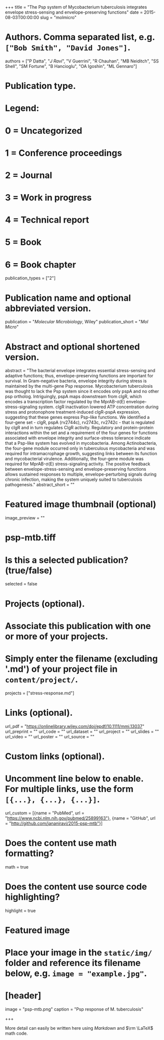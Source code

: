 +++
title = "The Psp system of Mycobacterium tuberculosis integrates envelope stress-sensing and envelope-preserving functions"
date = 2015-08-03T00:00:00
slug = "molmicro"
# Authors. Comma separated list, e.g. `["Bob Smith", "David Jones"]`.
authors = ["P Datta", "*J Ravi*", "V Guerrini", "R Chauhan", "MB Neiditch", "SS Shell", "SM Fortune", "B Hancioglu", "OA Igoshin", "ML Gennaro"]

# Publication type.
# Legend:
# 0 = Uncategorized
# 1 = Conference proceedings
# 2 = Journal
# 3 = Work in progress
# 4 = Technical report
# 5 = Book
# 6 = Book chapter
publication_types = ["2"]

# Publication name and optional abbreviated version.
publication = "*Molecular Microbiology*, Wiley"
publication_short = "*Mol Micro*"

# Abstract and optional shortened version.
abstract = "The bacterial envelope integrates essential stress-sensing and adaptive functions; thus, envelope-preserving functions are important for survival. In Gram-negative bacteria, envelope integrity during stress is maintained by the multi-gene Psp response. Mycobacterium tuberculosis was thought to lack the Psp system since it encodes only pspA and no other psp ortholog. Intriguingly, pspA maps downstream from clgR, which encodes a transcription factor regulated by the MprAB-σ(E) envelope-stress-signaling system. clgR inactivation lowered ATP concentration during stress and protonophore treatment-induced clgR-pspA expression, suggesting that these genes express Psp-like functions. We identified a four-gene set - clgR, pspA (rv2744c), rv2743c, rv2742c - that is regulated by clgR and in turn regulates ClgR activity. Regulatory and protein-protein interactions within the set and a requirement of the four genes for functions associated with envelope integrity and surface-stress tolerance indicate that a Psp-like system has evolved in mycobacteria. Among Actinobacteria, the four-gene module occurred only in tuberculous mycobacteria and was required for intramacrophage growth, suggesting links between its function and mycobacterial virulence. Additionally, the four-gene module was required for MprAB-σ(E) stress-signaling activity. The positive feedback between envelope-stress-sensing and envelope-preserving functions allows sustained responses to multiple, envelope-perturbing signals during chronic infection, making the system uniquely suited to tuberculosis pathogenesis."
abstract_short = ""

# Featured image thumbnail (optional)
image_preview = ""
# psp-mtb.tiff

# Is this a selected publication? (true/false)
selected = false

# Projects (optional).
#   Associate this publication with one or more of your projects.
#   Simply enter the filename (excluding '.md') of your project file in `content/project/`.
projects = ["stress-response.md"]

# Links (optional).
url_pdf = "https://onlinelibrary.wiley.com/doi/epdf/10.1111/mmi.13037"
url_preprint = ""
url_code = ""
url_dataset = ""
url_project = ""
url_slides = ""
url_video = ""
url_poster = ""
url_source = ""

# Custom links (optional).
#   Uncomment line below to enable. For multiple links, use the form `[{...}, {...}, {...}]`.
url_custom = [{name = "PubMed", url = "https://www.ncbi.nlm.nih.gov/pubmed/25899163"}, {name = "GitHub", url = "http://github.com/jananiravi/2015-psp-mtb"}]

# Does the content use math formatting?
math = true

# Does the content use source code highlighting?
highlight = true

# Featured image
# Place your image in the `static/img/` folder and reference its filename below, e.g. `image = "example.jpg"`.
# [header]
image = "psp-mtb.png"
caption = "Psp response of M. tuberculosis"

+++

More detail can easily be written here using *Markdown* and $\rm \LaTeX$ math code.
